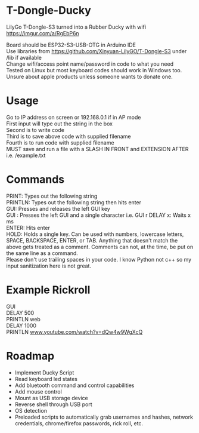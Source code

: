 # T-Dongle-Ducky
LilyGo T-Dongle-S3 turned into a Rubber Ducky with wifi https://imgur.com/a/RgEbP6n  

Board should be ESP32-S3-USB-OTG in Arduino IDE  
Use libraries from https://github.com/Xinyuan-LilyGO/T-Dongle-S3 under /lib if available  
Change wifi/access point name/password in code to what you need  
Tested on Linux but most keyboard codes should work in Windows too. Unsure about apple products unless someone wants to donate one.  

# Usage

Go to IP address on screen or 192.168.0.1 if in AP mode  
First input will type out the string in the box  
Second is to write code  
Third is to save above code with supplied filename  
Fourth is to run code with supplied filename  
MUST save and run a file with a SLASH IN FRONT and EXTENSION AFTER i.e. /example.txt  

# Commands 
PRINT:  Types out the following string  
PRINTLN: Types out the following string then hits enter  
GUI: Presses and releases the left GUI key  
GUI <character>: Presses the left GUI and a single character i.e. GUI r
DELAY x: Waits x ms  
ENTER: Hits enter  
HOLD: Holds a single key. Can be used with numbers, lowercase letters, SPACE, BACKSPACE, ENTER, or TAB.
Anything that doesn't match the above gets treated as a comment. Comments can not, at the time, be put on the same line as a command.  
Please don't use trailing spaces in your code. I know Python not c++ so my input sanitization here is not great.  

# Example Rickroll
GUI  
DELAY 500  
PRINTLN web  
DELAY 1000  
PRINTLN www.youtube.com/watch?v=dQw4w9WgXcQ  

# Roadmap  
- Implement Ducky Script  
- Read keyboard led states  
- Add bluetooth command and control capabilities
- Add mouse control  
- Mount as USB storage device  
- Reverse shell through USB port  
- OS detection  
- Preloaded scripts to automatically grab usernames and hashes, network credentials, chrome/firefox passwords, rick roll, etc. 
